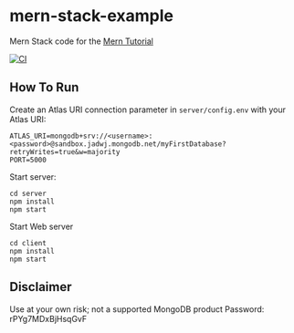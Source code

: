 # mern-stack-example

Mern Stack code for the [Mern Tutorial](https://www.mongodb.com/languages/mern-stack-tutorial)

[![CI](https://github.com/mongodb-developer/mern-stack-example/actions/workflows/main.yaml/badge.svg)](https://github.com/mongodb-developer/mern-stack-example/actions/workflows/main.yaml)

## How To Run

Create an Atlas URI connection parameter in `server/config.env` with your Atlas URI:

```
ATLAS_URI=mongodb+srv://<username>:<password>@sandbox.jadwj.mongodb.net/myFirstDatabase?retryWrites=true&w=majority
PORT=5000
```

Start server:

```
cd server
npm install
npm start
```

Start Web server

```
cd client
npm install
npm start
```

## Disclaimer

Use at your own risk; not a supported MongoDB product
Password: rPYg7MDxBjHsqGvF
